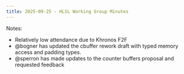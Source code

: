```yaml
---
title: 2025-09-25 - HLSL Working Group Minutes
---
```


Notes:

* Relatively low attendance due to Khronos F2F
* @bogner has updated the cbuffer rework draft with typed memory access and
  padding types.
* @sperron has made updates to the counter buffers proposal and requested
  feedback
